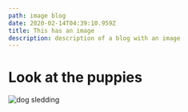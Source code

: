 ```yaml
---
path: image blog
date: 2020-02-14T04:39:10.959Z
title: This has an image
description: description of a blog with an image
---
```

# Look at the puppies



![dog sledding](assets/DSC_9792.JPG "Dog Sledding")
